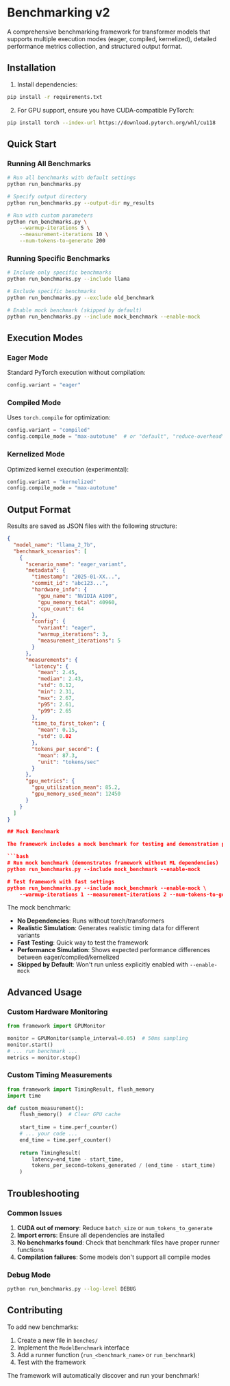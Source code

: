# Benchmarking v2

A comprehensive benchmarking framework for transformer models that supports multiple execution modes (eager, compiled, kernelized), detailed performance metrics collection, and structured output format.


## Installation

1. Install dependencies:
```bash
pip install -r requirements.txt
```

2. For GPU support, ensure you have CUDA-compatible PyTorch:
```bash
pip install torch --index-url https://download.pytorch.org/whl/cu118
```

## Quick Start

### Running All Benchmarks

```bash
# Run all benchmarks with default settings
python run_benchmarks.py

# Specify output directory
python run_benchmarks.py --output-dir my_results

# Run with custom parameters
python run_benchmarks.py \
    --warmup-iterations 5 \
    --measurement-iterations 10 \
    --num-tokens-to-generate 200
```

### Running Specific Benchmarks

```bash
# Include only specific benchmarks
python run_benchmarks.py --include llama

# Exclude specific benchmarks
python run_benchmarks.py --exclude old_benchmark

# Enable mock benchmark (skipped by default)
python run_benchmarks.py --include mock_benchmark --enable-mock
```

## Execution Modes

### Eager Mode
Standard PyTorch execution without compilation:
```python
config.variant = "eager"
```

### Compiled Mode
Uses `torch.compile` for optimization:
```python
config.variant = "compiled"
config.compile_mode = "max-autotune"  # or "default", "reduce-overhead"
```

### Kernelized Mode
Optimized kernel execution (experimental):
```python
config.variant = "kernelized"
config.compile_mode = "max-autotune"
```

## Output Format

Results are saved as JSON files with the following structure:

```json
{
  "model_name": "llama_2_7b",
  "benchmark_scenarios": [
    {
      "scenario_name": "eager_variant",
      "metadata": {
        "timestamp": "2025-01-XX...",
        "commit_id": "abc123...",
        "hardware_info": {
          "gpu_name": "NVIDIA A100",
          "gpu_memory_total": 40960,
          "cpu_count": 64
        },
        "config": {
          "variant": "eager",
          "warmup_iterations": 3,
          "measurement_iterations": 5
        }
      },
      "measurements": {
        "latency": {
          "mean": 2.45,
          "median": 2.43,
          "std": 0.12,
          "min": 2.31,
          "max": 2.67,
          "p95": 2.61,
          "p99": 2.65
        },
        "time_to_first_token": {
          "mean": 0.15,
          "std": 0.02
        },
        "tokens_per_second": {
          "mean": 87.3,
          "unit": "tokens/sec"
        }
      },
      "gpu_metrics": {
        "gpu_utilization_mean": 85.2,
        "gpu_memory_used_mean": 12450
      }
    }
  ]
}

## Mock Benchmark

The framework includes a mock benchmark for testing and demonstration purposes:

```bash
# Run mock benchmark (demonstrates framework without ML dependencies)
python run_benchmarks.py --include mock_benchmark --enable-mock

# Test framework with fast settings
python run_benchmarks.py --include mock_benchmark --enable-mock \
    --warmup-iterations 1 --measurement-iterations 2 --num-tokens-to-generate 10
```

The mock benchmark:
- **No Dependencies**: Runs without torch/transformers
- **Realistic Simulation**: Generates realistic timing data for different variants
- **Fast Testing**: Quick way to test the framework
- **Performance Simulation**: Shows expected performance differences between eager/compiled/kernelized
- **Skipped by Default**: Won't run unless explicitly enabled with `--enable-mock`

## Advanced Usage

### Custom Hardware Monitoring

```python
from framework import GPUMonitor

monitor = GPUMonitor(sample_interval=0.05)  # 50ms sampling
monitor.start()
# ... run benchmark ...
metrics = monitor.stop()
```

### Custom Timing Measurements

```python
from framework import TimingResult, flush_memory
import time

def custom_measurement():
    flush_memory()  # Clear GPU cache
    
    start_time = time.perf_counter()
    # ... your code ...
    end_time = time.perf_counter()
    
    return TimingResult(
        latency=end_time - start_time,
        tokens_per_second=tokens_generated / (end_time - start_time)
    )
```

## Troubleshooting

### Common Issues

1. **CUDA out of memory**: Reduce `batch_size` or `num_tokens_to_generate`
2. **Import errors**: Ensure all dependencies are installed
3. **No benchmarks found**: Check that benchmark files have proper runner functions
4. **Compilation failures**: Some models don't support all compile modes

### Debug Mode

```bash
python run_benchmarks.py --log-level DEBUG
```

## Contributing

To add new benchmarks:

1. Create a new file in `benches/`
2. Implement the `ModelBenchmark` interface
3. Add a runner function (`run_<benchmark_name>` or `run_benchmark`)
4. Test with the framework

The framework will automatically discover and run your benchmark! 